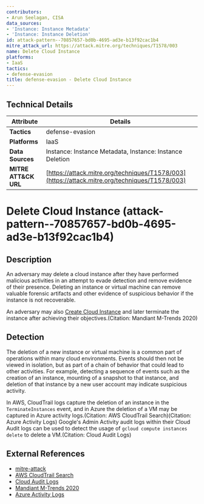 ```yaml
---
contributors:
- Arun Seelagan, CISA
data_sources:
- 'Instance: Instance Metadata'
- 'Instance: Instance Deletion'
id: attack-pattern--70857657-bd0b-4695-ad3e-b13f92cac1b4
mitre_attack_url: https://attack.mitre.org/techniques/T1578/003
name: Delete Cloud Instance
platforms:
- IaaS
tactics:
- defense-evasion
title: defense-evasion - Delete Cloud Instance
---
```


## Technical Details

| Attribute | Details |
|-----------|----------|
| **Tactics** | defense-evasion |
| **Platforms** | IaaS |
| **Data Sources** | Instance: Instance Metadata, Instance: Instance Deletion |
| **MITRE ATT&CK URL** | [https://attack.mitre.org/techniques/T1578/003](https://attack.mitre.org/techniques/T1578/003) |

# Delete Cloud Instance (attack-pattern--70857657-bd0b-4695-ad3e-b13f92cac1b4)

## Description
An adversary may delete a cloud instance after they have performed malicious activities in an attempt to evade detection and remove evidence of their presence.  Deleting an instance or virtual machine can remove valuable forensic artifacts and other evidence of suspicious behavior if the instance is not recoverable.

An adversary may also [Create Cloud Instance](https://attack.mitre.org/techniques/T1578/002) and later terminate the instance after achieving their objectives.(Citation: Mandiant M-Trends 2020)

## Detection
The deletion of a new instance or virtual machine is a common part of operations within many cloud environments. Events should then not be viewed in isolation, but as part of a chain of behavior that could lead to other activities. For example, detecting a sequence of events such as the creation of an instance, mounting of a snapshot to that instance, and deletion of that instance by a new user account may indicate suspicious activity.

In AWS, CloudTrail logs capture the deletion of an instance in the <code>TerminateInstances</code> event, and in Azure the deletion of a VM may be captured in Azure activity logs.(Citation: AWS CloudTrail Search)(Citation: Azure Activity Logs) Google's Admin Activity audit logs within their Cloud Audit logs can be used to detect the usage of <code>gcloud compute instances delete</code> to delete a VM.(Citation: Cloud Audit Logs)

## External References
- [mitre-attack](https://attack.mitre.org/techniques/T1578/003)
- [AWS CloudTrail Search](https://aws.amazon.com/premiumsupport/knowledge-center/cloudtrail-search-api-calls/)
- [Cloud Audit Logs](https://cloud.google.com/logging/docs/audit#admin-activity)
- [Mandiant M-Trends 2020](https://www.mandiant.com/sites/default/files/2021-09/mtrends-2020.pdf)
- [Azure Activity Logs](https://docs.microsoft.com/en-us/azure/azure-resource-manager/management/view-activity-logs)
